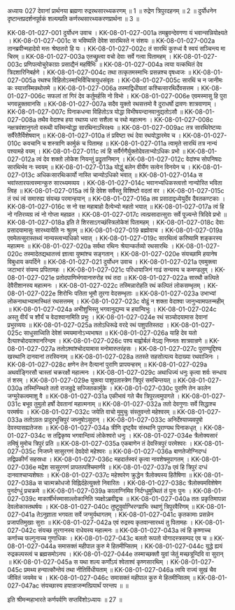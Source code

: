 अध्यायः 027
देवानां प्रार्थनया ब्रह्मणा रुद्ररथसारथ्यकरणम् ॥ 1 ॥ रुद्रेण त्रिपुरदहनम् ॥ 2 ॥ दुर्योधनेन दृष्टान्तप्रदर्शनपूर्वकं शल्यम्प्रति कर्णरथसारथ्यकरणप्रार्थना ॥ 3 ॥

KK-08-01-027-001	दुर्योधन उवाच ।
KK-08-01-027-001a	तमब्रुवन्देवगणा यं भवान्सन्नियोक्ष्यते ।
KK-08-01-027-001c	स भविष्यति देवेश सारथिस्ते न संशयः ॥
KK-08-01-027-002a	तानब्रवीन्महादेवो मत्तः श्रेष्ठतरो हि यः ।
KK-08-01-027-002c	तं सारथिं कुरुध्वं वै स्वयं सञ्चिन्त्य मा चिरम् ॥
KK-08-01-027-003a	एतच्छ्रुत्वा वचो देवाः सर्वे गत्वा पितामहम् ।
KK-08-01-027-003c	प्रणिपत्योचुरेकाग्राः प्रसाद्यैनं महर्षिभिः ॥
KK-08-01-027-004a	त्वया यत्कथितं देव त्रिदशारिनिबर्हणे ।
KK-08-01-027-004c	तथा तत्कृतमस्माभिः प्रसन्नश्च वृषध्वजः ॥
KK-08-01-027-005a	रथश्च विहितोऽस्माभिर्विचित्रायुधसंवृतः ।
KK-08-01-027-005c	सारथिं च न जानीमः कः स्यात्तस्मिन्रथोत्तमे ॥
KK-08-01-027-006a	तस्माद्विधीयतां कश्चित्सारथिर्देवसत्तम ।
KK-08-01-027-006c	सफलां तां गिरं देव कर्तुमर्हसि नो विभो ।
KK-08-01-027-006e	एवमस्मासु हि पुरा भगवन्नुक्तवानसि ॥
KK-08-01-027-007a	सदैव युक्तो रथसत्तमो वै दुराधर्षो द्रावणः शात्रवाणाम् ।
KK-08-01-027-007c	पिनाकधन्वा विहितोऽत्र योद्धा विभीषयन्दानवानुद्यतोऽसौ ॥
KK-08-01-027-008a	तथैव वेदाश्च हया रथाग्र्य धरा सशैला च रथो महात्मनः ।
KK-08-01-027-008c	नक्षत्रवंशानुगतो वरूथी यस्मिन्योद्धा सारथिनाऽभिरक्ष्यः ॥
KK-08-01-027-009ac	तत्र सारथिरेष्टव्यः सर्वैरेतैर्विशेषवान् ॥
KK-08-01-027-010a	तं प्रविष्टा रथं देवा रथयोद्धारमेव च ।
KK-08-01-027-010c	कवचानि च शस्त्राणि कार्मुकं च पितामह ॥
KK-08-01-027-011a	त्वामृते सारथिं तत्र नान्यं पश्यामहे वयम् ।
KK-08-01-027-011c	त्वं हि सर्वैर्गणैर्युक्तोदेवताभ्योऽधिकः प्रभो ॥
KK-08-01-027-012a	त्वं देव शक्तो लोकेश नियन्तुं प्रद्रुतानिमान् ।
KK-08-01-027-012c	वेदांश्च सोपनिषदः सारथिर्भव नः स्वयम् ॥
KK-08-01-027-013a	योद्धुं बलेन वीर्येण सत्वेन विनयेन च ।
KK-08-01-027-013c	अधिकःसारथिःकार्यो नास्ति चान्योऽधिको भवात् ॥
KK-08-01-027-014a	स भवांस्तारयत्वस्मान्कुरु सारथ्यमव्यय ।
KK-08-01-027-014c	भवानभ्यधिकस्त्वत्तो नान्योस्ति भविता त्विह ॥
KK-08-01-027-015a	त्वं हि देवेश सर्वैस्तु विशिष्टो वदतां वर ।
KK-08-01-027-015c	तं रथं त्वं समारुह्य संयच्छ परमान्हयान् ॥
KK-08-01-027-016a	तव प्रसादाद्वध्येयुर्देव दैवतकण्टकाः ।
KK-08-01-027-016c	स नो रक्ष महाबाहो दैत्येभ्यो महतो भयात् ॥
KK-08-01-027-017a	त्वं हि नो गतिरव्यग्र त्वं नो गोप्ता महाव्रत ।
KK-08-01-027-017c	त्वत्प्रसादात्सुराः सर्वे पूज्यन्ते त्रिदिवे प्रभो ॥
KK-08-01-027-018a	इति ते शिरसाऽगच्छंस्त्रिलोकेशं पितामहम् ।
KK-08-01-027-018c	देवाः प्रसादयामासुः सारथ्यायेति नः श्रुतम् ॥
KK-08-01-027-019	ब्रह्मोवाच ।
KK-08-01-027-019a	एवमेतत्सुरास्तथ्यं नान्यस्त्वभ्यधिको भवात् ।
KK-08-01-027-019c	सारथित्वं करिष्यामि शङ्करस्य महात्मनः ॥
KK-08-01-027-020a	सर्वथा रथिनः श्रेयान्कर्तव्यो रथसारथिः ।
KK-08-01-027-020c	तस्मादेतद्यथातत्त्वं ज्ञात्वा युष्मांश्च सङ्गतान् ।
KK-08-01-027-020e	संयच्छामि हयानेष विबुधाय कपर्दिने ॥
KK-08-01-027-021	दुर्योधन उवाच ।
KK-08-01-027-021a	एवमुक्त्वा जटाभारं संयम्य प्रपितामहः ।
KK-08-01-027-021c	परिधायाजिनं गाढं सन्यस्य च कमण्डलुम् ।
KK-08-01-027-021e	प्रतोदपाणिर्भगवानारुरोह रथं तदा ॥
KK-08-01-027-022a	सारथौ कल्पिते देवैरीशानस्य महात्मनः ।
KK-08-01-027-022c	तस्मिन्नारोहति रथं कल्पितं लोकसम्भृतम् ।
KK-08-01-027-022e	शिरोभिः पतिता भूमौ तुरगा वेदसम्भृताः ॥
KK-08-01-027-023a	उभाभ्यां लोकनाथाभ्यामास्थितं रथसत्तमम् ।
KK-08-01-027-023c	वोढुं न शक्ता वेदाश्वा जानुभ्यामपतन्महीम् ॥
KK-08-01-027-024a	अभीशुभिस्तु भगवानुद्यम्य च हयान्विभुः ।
KK-08-01-027-024c	अस्तु वीर्यं च शौर्यं च वेदाश्वानामिति प्रभुः ।
KK-08-01-027-024e	रथं सञ्चोदयामास देवानां प्रभुरव्ययः ॥
KK-08-01-027-025a	ततोऽधिरूढे वरदे रथं पशुपतिस्तदा ।
KK-08-01-027-025c	साधुसाध्विति देवेशं स्मयमानोऽभ्यभाषत ॥
KK-08-01-027-026a	याहि देव यतो दैत्याश्चोदयाश्वानरिन्दम ।
KK-08-01-027-026c	पश्य बाह्वोर्बलं मेऽद्य निघ्नतः शात्रवान्रणे ॥
KK-08-01-027-027a	ततोऽश्वांश्चोदयामास मनोमारुतरंहसः ।
KK-08-01-027-027c	पुराण्युद्दिश्य खस्थानि दानवानां तरस्विनाम् ॥
KK-08-01-027-028a	ततस्ते सहसोत्पत्य वेदाख्या रथवाजिनः ।
KK-08-01-027-028c	क्षणेन तेन दैत्यानां पुराणि प्रापयन्हरम् ॥
KK-08-01-027-029a	अथर्वाङ्गिरसौ चास्तां चक्ररक्षौ महात्मनः ।
KK-08-01-027-029c	अथाधिज्यं धनुः कृत्वा शर्वः सन्धाय तं शरम् ।
KK-08-01-027-029e	युक्त्वा पाशुपतास्त्रेण त्रिपुरं समचिन्तयत् ॥
KK-08-01-027-030a	तस्मिन्स्थिते ततो राजन्रुद्रे सज्जितकार्मुके ।
KK-08-01-027-030c	पुराणि तेन कालेन जग्मुरेकत्वमाशु वै ॥
KK-08-01-027-031a	एकीभावं गते चैव त्रिपुरत्वमुपागते ।
KK-08-01-027-031c	बभूव तुमुलो हर्षो देवतानां महात्मनाम् ॥
KK-08-01-027-032a	ततो देवगुणाः सर्वे सिद्धाश्च परमर्षयः ।
KK-08-01-027-032c	जयेति वाचो मुमुचुः संस्तुवन्तो महेश्वरम् ॥
KK-08-01-027-033a	ततोऽग्रतः प्रादुरभूत्त्रिपुरं जघ्नुषोऽसुरान् ।
KK-08-01-027-033c	अनिर्देश्याग्र्यवपुषो देवस्यासह्यतेजसः ॥
KK-08-01-027-034a	त्रीणि दृष्ट्वैव संस्थानि पुराण्यथ पिनाकधृत् ।
KK-08-01-027-034c	स तद्विकृष्य भगवान्दिव्यं लोकेश्वरो धनुः ।
KK-08-01-027-034e	त्रैलोक्यसारं तमिषुं मुमोच त्रिपुरं प्रति ॥
KK-08-01-027-035a	एकबाणेन तं देवस्त्रिपुरं परमेश्वरः ।
KK-08-01-027-035c	निजघ्ने सासुरगणं देवदेवो महेश्वरः ॥
KK-08-01-027-036a	बाणतेजोग्निदग्धं तद्विप्रकीर्णं सहस्रधा ।
KK-08-01-027-036c	महदार्तस्वरं कृत्वा नावशेषमुपागतम् ।
KK-08-01-027-036e	मद्रेश सासुरगणं प्रापतत्पश्चिमार्णवे ॥
KK-08-01-027-037a	एवं हि त्रिपुरं दग्धं दानवाश्चाप्यशेषतः ।
KK-08-01-027-037c	महेश्वरेण क्रुद्धेन त्रैलोक्यस्य हितैषिणा ॥
KK-08-01-027-038a	स चात्मक्रोधजो विह्निर्दहेत्युक्तो निवारितः ।
KK-08-01-027-038c	त्रैलोक्यमविशेषेण पुनर्दग्धुं प्रचक्रमे ॥
KK-08-01-027-039a	कालाग्निमिव निर्दग्धुमुत्थितं तं पुनः पुनः ।
KK-08-01-027-039c	माकार्षीर्भस्मासाल्लोकानिति त्र्यक्षोऽब्रवीद्वचः ॥
KK-08-01-027-040a	ततः प्रकृतिमापन्ना देवलोकास्तथर्षयः ।
KK-08-01-027-040c	तुष्टुवुर्वाग्भिरग्य्राभिः स्थाणुं त्रिपुरवैरिणम् ॥
KK-08-01-027-041a	तेऽनुज्ञाता भगवता सर्वे जग्मुर्यथागतम् ।
KK-08-01-027-041c	कृतकामाः प्रसन्नेन प्रजापतिमुखाः सुराः ॥
KK-08-01-027-042a	एवं रुद्रस्य कृतवान्सारथ्यं तु पितामहः ।
KK-08-01-027-042c	संयच्छ तुरगानस्य राधेयस्य महात्मनः ॥
KK-08-01-027-043a	त्वं हि कृष्णाच्च कर्णाच्च फल्गुनाच्च गुणाधिकः ।
KK-08-01-027-043c	बलतो रूपतो योगादस्त्रसम्पद एव च ॥
KK-08-01-027-044a	समासक्तं महीपाल कुरु मे हितमीप्सितम् ।
KK-08-01-027-044c	युद्धे ह्ययं रुद्रकल्पस्त्वं च ब्रह्मसमोऽनघ ।
KK-08-01-027-044e	तस्माच्छक्तौ युवां जेतुं मच्छत्रून्दिवि वा सुरान् ॥
KK-08-01-027-045a	स यथा शल्य कर्णोऽयं श्वेताश्वं कृष्णसारथिम् ।
KK-08-01-027-045c	प्रमथ्य हन्यात्कौन्तेयं तथा नीतिर्विधीयताम् ॥
KK-08-01-027-046a	त्वयि राज्यं सुखं चैव जीवितं जयमेव च ।
KK-08-01-027-046c	समासक्तं महीपाल कुरु मे हितमीप्सितम् ॥
KK-08-01-027-047ac	संयच्छास्य हयान्राजन्मत्प्रियार्थं परन्तप ॥ ॥
	
इति श्रीमन्महाभारते कर्णपर्वणि सप्तविंशोऽध्यायः ॥ 27 ॥
